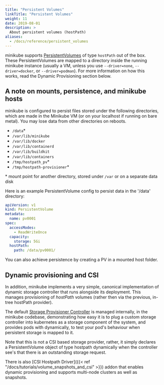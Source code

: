 ```yaml
---
title: "Persistent Volumes"
linkTitle: "Persistent Volumes"
weight: 11
date: 2019-08-01
description: >
  About persistent volumes (hostPath)
aliases:
  - /docs/reference/persistent_volumes
---
```


minikube supports [PersistentVolumes](https://kubernetes.io/docs/concepts/storage/persistent-volumes/) of type `hostPath` out of the box.  These PersistentVolumes are mapped to a directory inside the running minikube instance (usually a VM, unless you use `--driver=none`, `--driver=docker`, or `--driver=podman`).  For more information on how this works, read the Dynamic Provisioning section below.

## A note on mounts, persistence, and minikube hosts

minikube is configured to persist files stored under the following directories, which are made in the Minikube VM (or on your localhost if running on bare metal).  You may lose data from other directories on reboots.

* `/data`*
* `/var/lib/minikube`
* `/var/lib/docker`
* `/var/lib/containerd`
* `/var/lib/buildkit`
* `/var/lib/containers`
* `/tmp/hostpath_pv`*
* `/tmp/hostpath-provisioner`*

\* mount point for another directory, stored under `/var` or on a separate data disk

Here is an example PersistentVolume config to persist data in the '/data' directory:

```yaml
apiVersion: v1
kind: PersistentVolume
metadata:
  name: pv0001
spec:
  accessModes:
    - ReadWriteOnce
  capacity:
    storage: 5Gi
  hostPath:
    path: /data/pv0001/
```

You can also achieve persistence by creating a PV in a mounted host folder.

## Dynamic provisioning and CSI

In addition, minikube implements a very simple, canonical implementation of dynamic storage controller that runs alongside its deployment.  This manages provisioning of  *hostPath* volumes (rather then via the previous, in-tree hostPath provider).  

The default [Storage Provisioner Controller](https://github.com/nholuongut/minikube/blob/master/pkg/storage/storage_provisioner.go) is managed internally, in the minikube codebase, demonstrating how easy it is to plug a custom storage controller into kubernetes as a storage component of the system, and provides pods with dynamically, to test your pod's behaviour when persistent storage is mapped to it.

Note that this is not a CSI based storage provider, rather, it simply declares a PersistentVolume object of type hostpath dynamically when the controller see's that there is an outstanding storage request.

There is also [CSI Hostpath Driver]({{< ref "/docs/tutorials/volume_snapshots_and_csi" >}}) addon that enables dynamic provisioning and supports multi-node clusters as well as snapshots.
